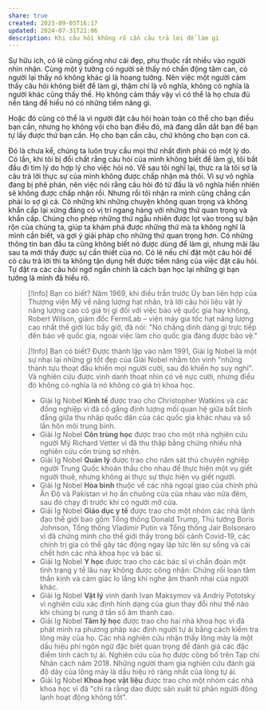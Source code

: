 ```yaml
---
share: true
created: 2023-09-05T16:17
updated: 2024-07-31T21:06
description: Khi câu hỏi không rõ cần câu trả lời để làm gì
---
```

Sự hữu ích, có lẽ cũng giống như cái đẹp, phụ thuộc rất nhiều vào người nhìn nhận. Cùng một ý tưởng có người sẽ thấy nó chấn động tâm can, có người lại thấy nó không khác gì là hoang tưởng. Nên việc một người cảm thấy câu hỏi không biết để làm gì, thậm chí là vô nghĩa, không có nghĩa là người khác cũng thấy thế. Họ không cảm thấy vậy vì có thể là họ chưa đủ nền tảng để hiểu nó có những tiềm năng gì.

Hoặc đó cũng có thể là vì người đặt câu hỏi hoàn toàn có thể cho bạn điều bạn cần, nhưng họ không vội cho bạn điều đó, mà đang dẫn dắt bạn để bạn tự lấy được thứ bạn cần. Họ cho bạn cần câu, chứ không cho bạn con cá.

Đó là chưa kể, chúng ta luôn truy cầu mọi thứ nhất định phải có một lý do. Có lần, khi tôi bị đối chất rằng câu hỏi của mình không biết để làm gì, tôi bắt đầu đi tìm lý do hợp lý cho việc hỏi nó. Về sau tôi nghĩ lại, thực ra là tôi sợ là câu trả lời thực sự của mình không được chấp nhận mà thôi. Vì sự vô nghĩa đang bị phê phán, nên việc nói rằng câu hỏi đó từ đầu là vô nghĩa hiển nhiên sẽ không được chấp nhận rồi. Nhưng rồi tôi nhận ra mình cũng chẳng cần phải lo sợ gì cả. Có những khi những chuyện không quan trọng và không khẩn cấp lại xứng đáng có vị trí ngang hàng với những thứ quan trọng và khẩn cấp. Chúng cho phép những thứ ngẫu nhiên được lọt vào trong sự bận rộn của chúng ta, giúp ta khám phá được những thứ mà ta không nghĩ là mình cần biết, và gợi ý giải pháp cho những thứ quan trọng hơn. Có những thông tin ban đầu ta cũng không biết nó được dùng để làm gì, nhưng mãi lâu sau ta mới thấy được sự cần thiết của nó. Có lẽ nếu chỉ đặt một câu hỏi để có câu trả lời thì ta không tận dụng hết được tiềm năng của việc đặt câu hỏi. Tự đặt ra các câu hỏi ngớ ngẩn chính là cách bạn học lại những gì bạn tưởng là mình đã hiểu rõ.

> [!Info] Bạn có biết?
> Năm 1969, khi điều trần trước Ủy ban liên hợp của Thượng viện Mỹ về năng lượng hạt nhân, trả lời câu hỏi liệu vật lý năng lượng cao có giá trị gì đối với việc bảo vệ quốc gia hay không, Robert Wilson, giám đốc FermiLab – viện máy gia tốc hạt năng lượng cao nhất thế giới lúc bấy giờ, đã nói: "Nó chẳng dính dáng gì trực tiếp đến bảo vệ quốc gia, ngoài việc làm cho quốc gia đáng được bảo vệ."


> [!Info] Bạn có biết?
> Được thành lập vào năm 1991, Giải Ig Nobel là một sự nhại lại những gì tốt đẹp của Giải Nobel nhằm tôn vinh "những thành tựu thoạt đầu khiến mọi người cười, sau đó khiến họ suy nghĩ". Và nghiên cứu được vinh danh thoạt nhìn có vẻ nực cười, nhưng điều đó không có nghĩa là nó không có giá trị khoa học.
> - Giải Ig Nobel **Kinh tế** được trao cho Christopher Watkins và các đồng nghiệp vì đã cố gắng định lượng mối quan hệ giữa bất bình đẳng giữa thu nhập quốc dân của các quốc gia khác nhau và số lần hôn môi trung bình.
> - Giải Ig Nobel **Côn trùng học** được trao cho một nhà nghiên cứu người Mỹ Richard Vetter vì đã thu thập bằng chứng nhiều nhà nghiên cứu côn trùng sợ nhện.
> - Giải Ig Nobel **Quản lý** được trao cho năm sát thủ chuyên nghiệp người Trung Quốc khoán thầu cho nhau để thực hiện một vụ giết người thuê, nhưng không ai thực sự thực hiện vụ giết người.
> - Giải Ig Nobel **Hòa bình** thuộc về các nhà ngoại giao của chính phủ Ấn Độ và Pakistan vì họ ấn chuông cửa của nhau vào nửa đêm, sau đó chạy đi trước khi có người mở cửa.
> - Giải Ig Nobel **Giáo dục y tế** được trao cho một nhóm các nhà lãnh đạo thế giới bao gồm Tổng thống Donald Trump, Thủ tướng Boris Johnson, Tổng thống Vladimir Putin và Tổng thống Jair Bolsonaro vì đã chứng minh cho thế giới thấy trong bối cảnh Covid-19, các chính trị gia có thể gây tác động ngay lập tức lên sự sống và cái chết hơn các nhà khoa học và bác sĩ.
> - Giải Ig Nobel **Y học** được trao cho các bác sĩ vì chẩn đoán một tình trạng y tế lâu nay không được công nhận: Chứng rối loạn tâm thần kinh và cảm giác lo lắng khi nghe âm thanh nhai của người khác.
> - Giải Ig Nobel **Vật lý** vinh danh Ivan Maksymov và Andriy Pototsky vì nghiên cứu xác định hình dạng của giun thay đổi như thế nào khi chúng bị rung ở tần số âm thanh cao.
> - Giải Ig Nobel **Tâm lý học** được trao cho hai nhà khoa học vì đã phát minh ra phương pháp xác định người tự ái bằng cách kiểm tra lông mày của họ. Các nhà nghiên cứu nhận thấy lông mày là một dấu hiệu phi ngôn ngữ đặc biệt quan trọng để đánh giá các đặc điểm tính cách tự ái. Nghiên cứu của họ được công bố trên Tạp chí Nhân cách năm 2018. Những người tham gia nghiên cứu đánh giá độ dày của lông mày là dấu hiệu rõ ràng nhất của lòng tự ái.
> - Giải Ig Nobel **Khoa học vật liệu** được trao cho một nhóm các nhà khoa học vì đã "chỉ ra rằng dao được sản xuất từ ​​phân người đông lạnh hoạt động không tốt".
